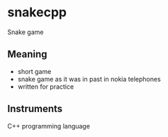 # snakecpp
Snake game 


## Meaning
- short game
- snake game as it was in past in nokia telephones
- written for practice

## Instruments
C++ programming language

